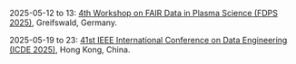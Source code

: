 2025-05-12 to 13: [4th Workshop on FAIR Data in Plasma Science (FDPS 2025)](http://www.plasma-mds.org/ws-fair-data-plasma-science-4.html "FDPS 2025 focuses on FAIR data principles in plasma science, covering data management, interoperability, and open-access frameworks. Topics include plasma diagnostics, simulation data, and applications in fusion research and astrophysics, emphasizing standardized data practices for collaboration."), Greifswald, Germany.

2025-05-19 to 23: [41st IEEE International Conference on Data Engineering (ICDE 2025)](https://ieee-icde.org/2025/ "ICDE 2025 explores data engineering, focusing on big data management, machine learning integration, and data analytics. Topics include graph databases, data privacy, and real-time processing, with applications in AI and IoT, emphasizing scalable data systems and algorithms."), Hong Kong, China.

